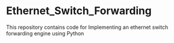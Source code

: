 # Ethernet_Switch_Forwarding

This repository contains code for Implementing an ethernet switch forwarding engine using Python
